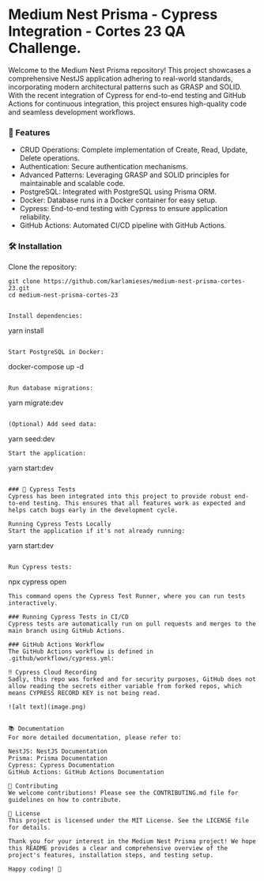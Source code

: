 <!-- <p align="center"> -->
<!--   <a href="https://github.com/mr-scrpt/medium-nest-prisma" target="blank"> -->
<!--      <img src="https://github.com/mr-scrpt/medium-nest-prisma/project-logo.png" alt="Project Logo" /> -->
<!--   </a> -->
<!-- </p> -->

# Medium Nest Prisma - Cypress Integration - Cortes 23 QA Challenge.
Welcome to the Medium Nest Prisma repository! This project showcases a comprehensive NestJS application adhering to real-world standards, incorporating modern architectural patterns such as GRASP and SOLID. With the recent integration of Cypress for end-to-end testing and GitHub Actions for continuous integration, this project ensures high-quality code and seamless development workflows.

### 🚀 Features
- CRUD Operations: Complete implementation of Create, Read, Update, Delete operations.
- Authentication: Secure authentication mechanisms.
- Advanced Patterns: Leveraging GRASP and SOLID principles for maintainable and scalable code.
- PostgreSQL: Integrated with PostgreSQL using Prisma ORM.
- Docker: Database runs in a Docker container for easy setup.
- Cypress: End-to-end testing with Cypress to ensure application reliability.
- GitHub Actions: Automated CI/CD pipeline with GitHub Actions.

### 🛠️ Installation
Clone the repository:

```
git clone https://github.com/karlamieses/medium-nest-prisma-cortes-23.git
cd medium-nest-prisma-cortes-23


Install dependencies:
```
yarn install
```

Start PostgreSQL in Docker:
```
docker-compose up -d
```

Run database migrations:
```
yarn migrate:dev
```

(Optional) Add seed data:
```
yarn seed:dev
```
Start the application:
```
yarn start:dev
```

### 🧪 Cypress Tests
Cypress has been integrated into this project to provide robust end-to-end testing. This ensures that all features work as expected and helps catch bugs early in the development cycle.

Running Cypress Tests Locally
Start the application if it's not already running:

```
yarn start:dev
```

Run Cypress tests:

```
npx cypress open
```
This command opens the Cypress Test Runner, where you can run tests interactively.

### Running Cypress Tests in CI/CD
Cypress tests are automatically run on pull requests and merges to the main branch using GitHub Actions.

### GitHub Actions Workflow
The GitHub Actions workflow is defined in .github/workflows/cypress.yml:

‼️ Cypress Cloud Recording
Sadly, this repo was forked and for security purposes, GitHub does not allow reading the secrets either variable from forked repos, which means CYPRESS RECORD KEY is not being read. 

![alt text](image.png)


📚 Documentation
For more detailed documentation, please refer to:

NestJS: NestJS Documentation
Prisma: Prisma Documentation
Cypress: Cypress Documentation
GitHub Actions: GitHub Actions Documentation

🎉 Contributing
We welcome contributions! Please see the CONTRIBUTING.md file for guidelines on how to contribute.

📄 License
This project is licensed under the MIT License. See the LICENSE file for details.

Thank you for your interest in the Medium Nest Prisma project! We hope this README provides a clear and comprehensive overview of the project's features, installation steps, and testing setup.

Happy coding! 🚀
